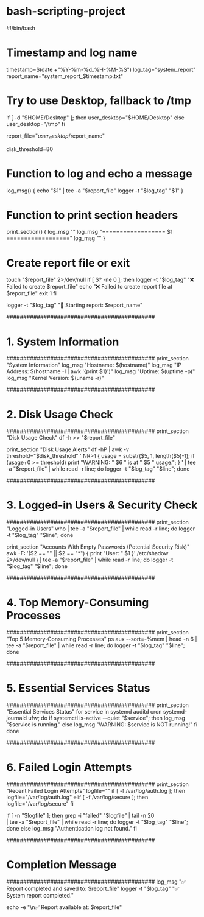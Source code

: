 # bash-scripting-project


#!/bin/bash

# Timestamp and log name
timestamp=$(date +"%Y-%m-%d_%H-%M-%S")
log_tag="system_report"
report_name="system_report_$timestamp.txt"

# Try to use Desktop, fallback to /tmp
if [ -d "$HOME/Desktop" ]; then
    user_desktop="$HOME/Desktop"
else
    user_desktop="/tmp"
fi

report_file="$user_desktop/$report_name"

disk_threshold=80

# Function to log and echo a message
log_msg() {
    echo "$1" | tee -a "$report_file"
    logger -t "$log_tag" "$1"
}

# Function to print section headers
print_section() {
    log_msg ""
    log_msg "================== $1 =================="
    log_msg ""
}

# Create report file or exit
touch "$report_file" 2>/dev/null
if [ $? -ne 0 ]; then
    logger -t "$log_tag" "❌ Failed to create $report_file"
    echo "❌ Failed to create report file at $report_file"
    exit 1
fi

logger -t "$log_tag" "📄 Starting report: $report_name"

############################################
# 1. System Information
############################################
print_section "System Information"
log_msg "Hostname: $(hostname)"
log_msg "IP Address: $(hostname -I | awk '{print $1}')"
log_msg "Uptime: $(uptime -p)"
log_msg "Kernel Version: $(uname -r)"

############################################
# 2. Disk Usage Check
############################################
print_section "Disk Usage Check"
df -h >> "$report_file"

print_section "Disk Usage Alerts"
df -hP | awk -v threshold="$disk_threshold" '
    NR>1 {
        usage = substr($5, 1, length($5)-1);
        if (usage+0 >= threshold)
            print "WARNING: " $6 " is at " $5 " usage.";
    }
' | tee -a "$report_file" | while read -r line; do logger -t "$log_tag" "$line"; done

############################################
# 3. Logged-in Users & Security Check
############################################
print_section "Logged-in Users"
who | tee -a "$report_file" | while read -r line; do logger -t "$log_tag" "$line"; done

print_section "Accounts With Empty Passwords (Potential Security Risk)"
awk -F: '($2 == "" || $2 == "*") { print "User: " $1 }' /etc/shadow 2>/dev/null \
    | tee -a "$report_file" | while read -r line; do logger -t "$log_tag" "$line"; done

############################################
# 4. Top Memory-Consuming Processes
############################################
print_section "Top 5 Memory-Consuming Processes"
ps aux --sort=-%mem | head -n 6 | tee -a "$report_file" | while read -r line; do logger -t "$log_tag" "$line"; done

############################################
# 5. Essential Services Status
############################################
print_section "Essential Services Status"
for service in systemd auditd cron systemd-journald ufw; do
    if systemctl is-active --quiet "$service"; then
        log_msg "$service is running."
    else
        log_msg "WARNING: $service is NOT running!"
    fi
done

############################################
# 6. Failed Login Attempts
############################################
print_section "Recent Failed Login Attempts"
logfile=""
if [ -f /var/log/auth.log ]; then
    logfile="/var/log/auth.log"
elif [ -f /var/log/secure ]; then
    logfile="/var/log/secure"
fi

if [ -n "$logfile" ]; then
    grep -i "failed" "$logfile" | tail -n 20 \
        | tee -a "$report_file" | while read -r line; do logger -t "$log_tag" "$line"; done
else
    log_msg "Authentication log not found."
fi

############################################
# Completion Message
############################################
log_msg "✅ Report completed and saved to: $report_file"
logger -t "$log_tag" "✅ System report completed."

echo -e "\n✅ Report available at: $report_file"
